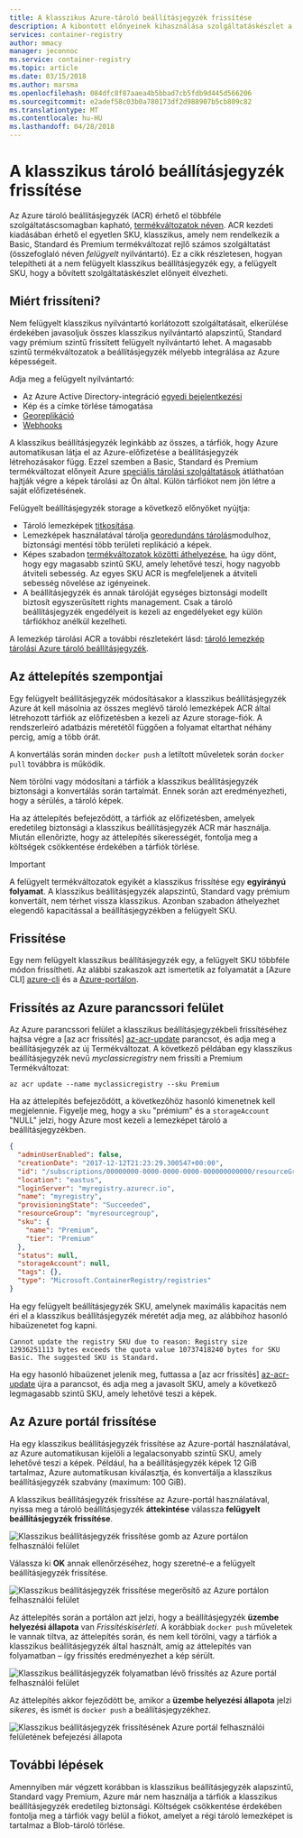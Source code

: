 ```yaml
---
title: A klasszikus Azure-tároló beállításjegyzék frissítése
description: A kibontott előnyeinek kihasználása szolgáltatáskészlet a Basic, Standard és prémium szintű tároló nyilvántartó kezeli a nem felügyelt klasszikus tároló beállításjegyzék frissítése.
services: container-registry
author: mmacy
manager: jeconnoc
ms.service: container-registry
ms.topic: article
ms.date: 03/15/2018
ms.author: marsma
ms.openlocfilehash: 084dfc8f87aaea4b5bbad7cb5fdb9d445d566206
ms.sourcegitcommit: e2adef58c03b0a780173df2d988907b5cb809c82
ms.translationtype: MT
ms.contentlocale: hu-HU
ms.lasthandoff: 04/28/2018
---
```

# <a name="upgrade-a-classic-container-registry"></a>A klasszikus tároló beállításjegyzék frissítése

Az Azure tároló beállításjegyzék (ACR) érhető el többféle szolgáltatáscsomagban kapható, [termékváltozatok néven](container-registry-skus.md). ACR kezdeti kiadásában érhető el egyetlen SKU, klasszikus, amely nem rendelkezik a Basic, Standard és Premium termékváltozat rejlő számos szolgáltatást (összefoglaló néven *felügyelt* nyilvántartó). Ez a cikk részletesen, hogyan telepítheti át a nem felügyelt klasszikus beállításjegyzék egy, a felügyelt SKU, hogy a bővített szolgáltatáskészlet előnyeit élvezheti.

## <a name="why-upgrade"></a>Miért frissíteni?

Nem felügyelt klasszikus nyilvántartó korlátozott szolgáltatásait, elkerülése érdekében javasoljuk összes klasszikus nyilvántartó alapszintű, Standard vagy prémium szintű frissített felügyelt nyilvántartó lehet. A magasabb szintű termékváltozatok a beállításjegyzék mélyebb integrálása az Azure képességeit.

Adja meg a felügyelt nyilvántartó:

* Az Azure Active Directory-integráció [egyedi bejelentkezési](container-registry-authentication.md#individual-login-with-azure-ad)
* Kép és a címke törlése támogatása
* [Georeplikáció](container-registry-geo-replication.md)
* [Webhooks](container-registry-webhook.md)

A klasszikus beállításjegyzék leginkább az összes, a tárfiók, hogy Azure automatikusan látja el az Azure-előfizetése a beállításjegyzék létrehozásakor függ. Ezzel szemben a Basic, Standard és Premium termékváltozat előnyeit Azure [speciális tárolási szolgáltatások](container-registry-storage.md) átláthatóan hajtják végre a képek tárolási az Ön által. Külön tárfiókot nem jön létre a saját előfizetésének.

Felügyelt beállításjegyzék storage a következő előnyöket nyújtja:

* Tároló lemezképek [titkosítása](container-registry-storage.md#encryption-at-rest).
* Lemezképek használatával tárolja [georedundáns tárolás](container-registry-storage.md#geo-redundant-storage)modulhoz, biztonsági mentési több területi replikáció a képek.
* Képes szabadon [termékváltozatok közötti áthelyezése](container-registry-skus.md#changing-skus), ha úgy dönt, hogy egy magasabb szintű SKU, amely lehetővé teszi, hogy nagyobb átviteli sebesség. Az egyes SKU ACR is megfeleljenek a átviteli sebesség növelése az igényeinek.
* A beállításjegyzék és annak tárolóját egységes biztonsági modellt biztosít egyszerűsített rights management. Csak a tároló beállításjegyzék engedélyeit is kezeli az engedélyeket egy külön tárfiókhoz anélkül kezelheti.

A lemezkép tárolási ACR a további részletekért lásd: [tároló lemezkép tárolási Azure tároló beállításjegyzék](container-registry-storage.md).

## <a name="migration-considerations"></a>Az áttelepítés szempontjai

Egy felügyelt beállításjegyzék módosításakor a klasszikus beállításjegyzék Azure át kell másolnia az összes meglévő tároló lemezképek ACR által létrehozott tárfiók az előfizetésben a kezeli az Azure storage-fiók. A rendszerleíró adatbázis méretétől függően a folyamat eltarthat néhány percig, amíg a több órát.

A konvertálás során minden `docker push` a letiltott műveletek során `docker pull` továbbra is működik.

Nem törölni vagy módosítani a tárfiók a klasszikus beállításjegyzék biztonsági a konvertálás során tartalmát. Ennek során azt eredményezheti, hogy a sérülés, a tároló képek.

Ha az áttelepítés befejeződött, a tárfiók az előfizetésben, amelyek eredetileg biztonsági a klasszikus beállításjegyzék ACR már használja. Miután ellenőrizte, hogy az áttelepítés sikerességét, fontolja meg a költségek csökkentése érdekében a tárfiók törlése.

>[!IMPORTANT]
> A felügyelt termékváltozatok egyikét a klasszikus frissítése egy **egyirányú folyamat**. A klasszikus beállításjegyzék alapszintű, Standard vagy prémium konvertált, nem térhet vissza klasszikus. Azonban szabadon áthelyezhet elegendő kapacitással a beállításjegyzékben a felügyelt SKU.

## <a name="how-to-upgrade"></a>Frissítése

Egy nem felügyelt klasszikus beállításjegyzék egy, a felügyelt SKU többféle módon frissítheti. Az alábbi szakaszok azt ismertetik az folyamatát a [Azure CLI] [ azure-cli] és a [Azure-portálon][azure-portal].

## <a name="upgrade-in-azure-cli"></a>Frissítés az Azure parancssori felület

Az Azure parancssori felület a klasszikus beállításjegyzékbeli frissítéséhez hajtsa végre a [az acr frissítés] [ az-acr-update] parancsot, és adja meg a beállításjegyzék az új Termékváltozat. A következő példában egy klasszikus beállításjegyzék nevű *myclassicregistry* nem frissíti a Premium Termékváltozat:

```azurecli-interactive
az acr update --name myclassicregistry --sku Premium
```

Ha az áttelepítés befejeződött, a következőhöz hasonló kimenetnek kell megjelennie. Figyelje meg, hogy a `sku` "prémium" és a `storageAccount` "NULL" jelzi, hogy Azure most kezeli a lemezképet tároló a beállításjegyzékben.

```JSON
{
  "adminUserEnabled": false,
  "creationDate": "2017-12-12T21:23:29.300547+00:00",
  "id": "/subscriptions/00000000-0000-0000-0000-000000000000/resourceGroups/myresourcegroup/providers/Microsoft.ContainerRegistry/registries/myregistry",
  "location": "eastus",
  "loginServer": "myregistry.azurecr.io",
  "name": "myregistry",
  "provisioningState": "Succeeded",
  "resourceGroup": "myresourcegroup",
  "sku": {
    "name": "Premium",
    "tier": "Premium"
  },
  "status": null,
  "storageAccount": null,
  "tags": {},
  "type": "Microsoft.ContainerRegistry/registries"
}
```

Ha egy felügyelt beállításjegyzék SKU, amelynek maximális kapacitás nem éri el a klasszikus beállításjegyzék méretét adja meg, az alábbihoz hasonló hibaüzenetet fog kapni.

`Cannot update the registry SKU due to reason: Registry size 12936251113 bytes exceeds the quota value 10737418240 bytes for SKU Basic. The suggested SKU is Standard.`

Ha egy hasonló hibaüzenet jelenik meg, futtassa a [az acr frissítés] [ az-acr-update] újra a parancsot, és adja meg a javasolt SKU, amely a következő legmagasabb szintű SKU, amely lehetővé teszi a képek.

## <a name="upgrade-in-azure-portal"></a>Az Azure portál frissítése

Ha egy klasszikus beállításjegyzék frissítése az Azure-portál használatával, az Azure automatikusan kijelöli a legalacsonyabb szintű SKU, amely lehetővé teszi a képek. Például, ha a beállításjegyzék képek 12 GiB tartalmaz, Azure automatikusan kiválasztja, és konvertálja a klasszikus beállításjegyzék szabvány (maximum: 100 GiB).

A klasszikus beállításjegyzék frissítése az Azure-portál használatával, nyissa meg a tároló beállításjegyzék **áttekintése** válassza **felügyelt beállításjegyzék frissítése**.

![Klasszikus beállításjegyzék frissítése gomb az Azure portálon felhasználói felület][update-classic-01-upgrade]

Válassza ki **OK** annak ellenőrzéséhez, hogy szeretné-e a felügyelt beállításjegyzék frissítése.

![Klasszikus beállításjegyzék frissítése megerősítő az Azure portálon felhasználói felület][update-classic-02-confirm]

Az áttelepítés során a portálon azt jelzi, hogy a beállításjegyzék **üzembe helyezési állapota** van *Frissítéskísérleti*. A korábbiak `docker push` műveletek le vannak tiltva, az áttelepítés során, és nem kell törölni, vagy a tárfiók a klasszikus beállításjegyzék által használt, amíg az áttelepítés van folyamatban – így frissítés eredményezhet a kép sérült.

![Klasszikus beállításjegyzék folyamatban lévő frissítés az Azure portál felhasználói felület][update-classic-03-updating]

Az áttelepítés akkor fejeződött be, amikor a **üzembe helyezési állapota** jelzi *sikeres*, és ismét is `docker push` a beállításjegyzékhez.

![Klasszikus beállításjegyzék frissítésének Azure portál felhasználói felületének befejezési állapota][update-classic-04-updated]

## <a name="next-steps"></a>További lépések

Amennyiben már végzett korábban is klasszikus beállításjegyzék alapszintű, Standard vagy Premium, Azure már nem használja a tárfiók a klasszikus beállításjegyzék eredetileg biztonsági. Költségek csökkentése érdekében fontolja meg a tárfiók vagy belül a fiókot, amelyet a régi tároló lemezképet is tartalmaz a Blob-tároló törlése.

<!-- IMAGES -->
[update-classic-01-upgrade]: ./media/container-registry-upgrade\update-classic-01-upgrade.png
[update-classic-02-confirm]: ./media/container-registry-upgrade\update-classic-02-confirm.png
[update-classic-03-updating]: ./media/container-registry-upgrade\update-classic-03-updating.png
[update-classic-04-updated]: ./media/container-registry-upgrade\update-classic-04-updated.png

<!-- LINKS - internal -->
[az-acr-update]: /cli/azure/acr#az_acr_update
[azure-cli]: /cli/azure/install-azure-cli
[azure-portal]: https://portal.azure.com